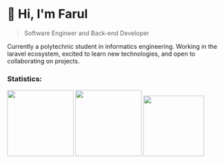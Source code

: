 
# 👋 Hi, I'm Farul

> Software Engineer and Back-end Developer

Currently a polytechnic student in informatics engineering. Working in the laravel ecosystem, excited to learn new technologies, and open to collaborating on projects.

### Statistics:

<div>
  <img height="154" src="https://github-readme-stats.vercel.app/api?username=farulwananda&include_all_commits=true&show_icons=true&theme=github_dark&count_private=true&locale=en&hide=stars"  />
  <img height="154" src="https://github-readme-stats.vercel.app/api/top-langs/?username=farulwananda&layout=compact&theme=github_dark&hide=java,html,css,c%2B%2B,jupyter%20notebook&langs_count=5"  />
  <img height="141" src="https://github-readme-stats.vercel.app/api/wakatime?username=farulwananda&layout=compact&theme=github_dark&langs_count=5" />
</div>
